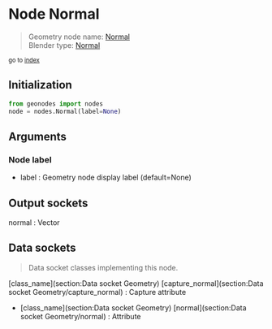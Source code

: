 
# Node Normal

> Geometry node name: [Normal](https://docs.blender.org/manual/en/latest/modeling/geometry_nodes/material/normal.html)<br>
  Blender type: [Normal](https://docs.blender.org/api/current/bpy.types.GeometryNodeInputNormal.html)
  
<sub>go to [index](/docs/index.md)</sub>

## Initialization

```python
from geonodes import nodes
node = nodes.Normal(label=None)
```



## Arguments


### Node label

- label : Geometry node display label (default=None)

## Output sockets

normal : Vector

## Data sockets

> Data socket classes implementing this node.
  
[class_name](section:Data socket Geometry) [capture_normal](section:Data socket Geometry/capture_normal) : Capture attribute
- [class_name](section:Data socket Geometry) [normal](section:Data socket Geometry/normal) : Attribute
  

